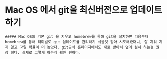 Mac OS 에서 git을 최신버전으로 업데이트 하기
============================================
    ##### Mac OS의 기본 git 을 지우고 homebrew를 통해 git을 설치하면 다음부터 homebrew를 통해 터미널로 git 업데이트를 관리하기 쉬울것 같아 시도해봤더니, 잘 지워 지지 않고 꼬일 확률이 더 높았다. git공식 홈페이지에서도 새로 받아서 덮어 설치 하는걸 권장 했다. 실제로 그렇게 하는게 훨씬 편하다. 